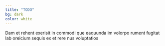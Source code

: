 ```yaml
---
title: "TODO"
bg: dark
color: white
---
```


Dam et rehent exerisit in commodi que
eaquunda im volorpo rument fugitat lab
oreicium sequis ex et rere nus voluptatios
